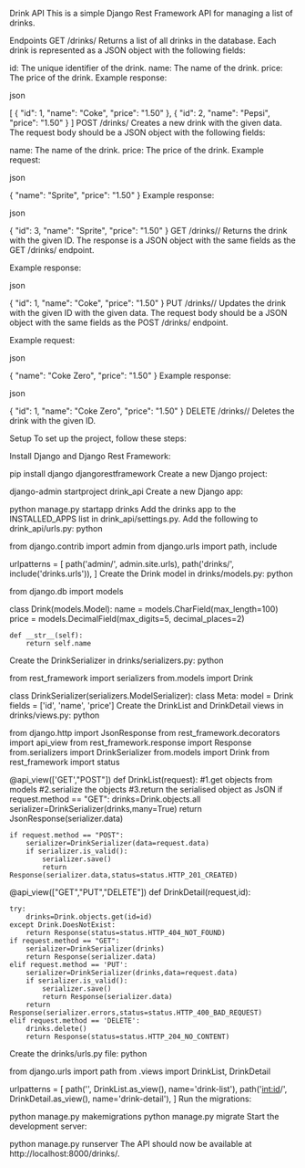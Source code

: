 
Drink API
This is a simple Django Rest Framework API for managing a list of drinks.

Endpoints
GET /drinks/
Returns a list of all drinks in the database. Each drink is represented as a JSON object with the following fields:

id: The unique identifier of the drink.
name: The name of the drink.
price: The price of the drink.
Example response:

json
 
[
    {
        "id": 1,
        "name": "Coke",
        "price": "1.50"
    },
    {
        "id": 2,
        "name": "Pepsi",
        "price": "1.50"
    }
]
POST /drinks/
Creates a new drink with the given data. The request body should be a JSON object with the following fields:

name: The name of the drink.
price: The price of the drink.
Example request:

json
 
{
    "name": "Sprite",
    "price": "1.50"
}
Example response:

json
 
{
    "id": 3,
    "name": "Sprite",
    "price": "1.50"
}
GET /drinks/<id>/
Returns the drink with the given ID. The response is a JSON object with the same fields as the GET /drinks/ endpoint.

Example response:

json
 
{
    "id": 1,
    "name": "Coke",
    "price": "1.50"
}
PUT /drinks/<id>/
Updates the drink with the given ID with the given data. The request body should be a JSON object with the same fields as the POST /drinks/ endpoint.

Example request:

json
 
{
    "name": "Coke Zero",
    "price": "1.50"
}
Example response:

json
 
{
    "id": 1,
    "name": "Coke Zero",
    "price": "1.50"
}
DELETE /drinks/<id>/
Deletes the drink with the given ID.

Setup
To set up the project, follow these steps:

Install Django and Django Rest Framework:
 
pip install django djangorestframework
Create a new Django project:
 
django-admin startproject drink_api
Create a new Django app:
 
python manage.py startapp drinks
Add the drinks app to the INSTALLED_APPS list in drink_api/settings.py.
Add the following to drink_api/urls.py:
python
 
from django.contrib import admin
from django.urls import path, include

urlpatterns = [
    path('admin/', admin.site.urls),
    path('drinks/', include('drinks.urls')),
]
Create the Drink model in drinks/models.py:
python
 
from django.db import models

class Drink(models.Model):
    name = models.CharField(max_length=100)
    price = models.DecimalField(max_digits=5, decimal_places=2)

    def __str__(self):
        return self.name
Create the DrinkSerializer in drinks/serializers.py:
python
 
from rest_framework import serializers
from.models import Drink

class DrinkSerializer(serializers.ModelSerializer):
    class Meta:
        model = Drink
        fields = ['id', 'name', 'price']
Create the DrinkList and DrinkDetail views in drinks/views.py:
python
 
from django.http import JsonResponse
from rest_framework.decorators import api_view
from rest_framework.response import Response
from.serializers import DrinkSerializer
from.models import Drink
from rest_framework import status

@api_view(['GET',"POST"])
def DrinkList(request):
    #1.get objects from models
    #2.serialize the objects
    #3.return the serialised object as JsON
    if request.method == "GET":
        drinks=Drink.objects.all
        serializer=DrinkSerializer(drinks,many=True)
        return JsonResponse(serializer.data)

    if request.method == "POST":
        serializer=DrinkSerializer(data=request.data)
        if serializer.is_valid():
            serializer.save()
            return Response(serializer.data,status=status.HTTP_201_CREATED)

@api_view(["GET","PUT","DELETE"])
def DrinkDetail(request,id):

    try:
        drinks=Drink.objects.get(id=id)
    except Drink.DoesNotExist:
        return Response(status=status.HTTP_404_NOT_FOUND)
    if request.method == "GET":
        serializer=DrinkSerializer(drinks)
        return Response(serializer.data)
    elif request.method == 'PUT':
        serializer=DrinkSerializer(drinks,data=request.data)
        if serializer.is_valid():
            serializer.save()
            return Response(serializer.data)
        return Response(serializer.errors,status=status.HTTP_400_BAD_REQUEST)
    elif request.method == 'DELETE':
        drinks.delete()
        return Response(status=status.HTTP_204_NO_CONTENT)
Create the drinks/urls.py file:
python
 
from django.urls import path
from .views import DrinkList, DrinkDetail

urlpatterns = [
    path('', DrinkList.as_view(), name='drink-list'),
    path('<int:id>/', DrinkDetail.as_view(), name='drink-detail'),
]
Run the migrations:
 
python manage.py makemigrations
python manage.py migrate
Start the development server:

python manage.py runserver
The API should now be available at http://localhost:8000/drinks/.